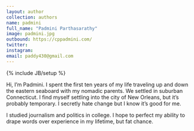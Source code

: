 ```yaml
---
layout: author
collection: authors
name: padmini
full_name: "Padmini Parthasarathy"
image: padmini.jpg
outbound: https://cppadmini.com/
twitter:
instagram:
email: paddy430@gmail.com
---
```

{% include JB/setup %}

Hi, I’m Padmini. I spent the first ten years of my life traveling up and down the eastern seaboard with my nomadic parents. We settled in suburban Connecticut. I find myself settling into the city of New Orleans, but it’s probably temporary. I secretly hate change but I know it’s good for me.

I studied journalism and politics in college. I hope to perfect my ability to drape words over experience in my lifetime, but fat chance.

